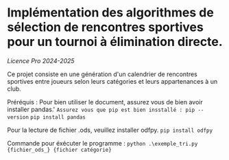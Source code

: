 # Implémentation des algorithmes de sélection de rencontres sportives pour un tournoi à élimination directe.

*Licence Pro 2024-2025*

Ce projet consiste en une génération d'un calendrier de rencontres sportives entre joueurs selon leurs catégories et leurs appartenances à un club.

Préréquis : 
Pour bien utiliser le document, assurez vous de bien avoir installer pandas.'
`Assurez vous que pip est bien insstallé : pip --version`
`pip install pandas`

Pour la lecture de fichier .ods, veuillez installer odfpy.
`pip install odfpy`

Commande pour éxécuter le programme :
`python .\exemple_tri.py {fichier_ods_} {fichier catégorie}`